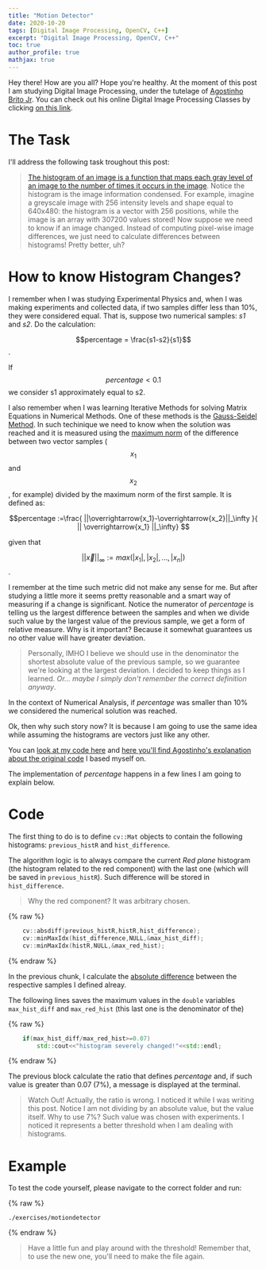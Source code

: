 ```yaml
---
title: "Motion Detector"
date: 2020-10-20
tags: [Digital Image Processing, OpenCV, C++]
excerpt: "Digital Image Processing, OpenCV, C++"
toc: true
author_profile: true
mathjax: true
---
```


Hey there! How are you all? Hope you're healthy. 
At the moment of this post I am studying Digital Image Processing, under the tutelage of [Agostinho Brito Jr](https://agostinhobritojr.github.io/). You can check out his online Digital Image Processing Classes by clicking [on this link](https://www.youtube.com/playlist?list=PLWWAoQUirHNruwCBxOgBhHKXdf7et_rAO).

# The Task 
I'll address the following task troughout this post:

> [The histogram of an image is a function that maps each gray level of an image to the number of times it occurs in the image](https://www.sciencedirect.com/topics/engineering/image-histogram). Notice the histogram is the image information condensed. For example, imagine a greyscale image with 256 intensity levels and shape equal to 640x480: the histogram is a vector with 256 positions, while the image is an array with 307200 values stored! Now suppose we need to know if an image changed. Instead of computing pixel-wise image differences, we just need to calculate differences between histograms! Pretty better, uh? 

# How to know Histogram Changes?

I remember when I was studying Experimental Physics and, when I was making experiments and collected data, if two samples differ less than 10%, they were considered equal. That is, suppose two numerical samples: _s1_ and _s2_. Do the calculation:

$$percentage = \frac{s1-s2}{s1}$$.

If $$percentage<0.1$$ we consider s1 approximately equal to s2.

I also remember when I was learning Iterative Methods for solving Matrix Equations in Numerical Methods. One of these methods is the [Gauss-Seidel Method](https://en.wikipedia.org/wiki/Gauss%E2%80%93Seidel_method). In such techinique we need to know when the solution was reached and it is measured using the [maximum norm](https://en.wikipedia.org/wiki/Norm_(mathematics)#Maximum_norm_.28special_case_of:_infinity_norm.2C_uniform_norm.2C_or_supremum_norm.29) of the difference between two vector samples ($$x_1$$ and $$x_2$$, for example) divided by the maximum norm of the first sample. It is defined as:

$$percentage :=\frac{ ||\overrightarrow{x_1}-\overrightarrow{x_2}||_\infty }{ || \overrightarrow{x_1} ||_\infty} $$

given that

$$ \vert\vert \overrightarrow{x}\vert\vert_\infty := max(\vert x_1 \vert,\vert x_2 \vert, ..., \vert x_n \vert ) $$ .

I remember at the time such metric did not make any sense for me. But after studying a little more it seems pretty reasonable and a smart way of measuring if a change is significant. Notice the numerator of _percentage_ is telling us the largest difference between the samples and when we divide such value by the largest value of the previous sample, we get a form of relative measure. Why is it important? Because it somewhat guarantees us no other value will have greater deviation.

> Personally, IMHO I believe we should use in the denominator the shortest absolute value of the previous sample, so we guarantee we're looking at the largest deviation. I decided to keep things as I learned. _Or... maybe I simply don't remember the correct definition anyway_.

In the context of Numerical Analysis, if _percentage_ was smaller than 10% we considered the numerical solution was reached.

Ok, then why such story now? It is because I am going to use the same idea while assuming the histograms are vectors just like any other. 

You can [look at my code here](https://github.com/mtxslv/dca0445_dip/blob/master/exercises/motiondetector.cpp) and [here you'll find Agostinho's explanation about the original code](https://youtu.be/L-nZf4hwk_w) I based myself on.

The implementation of _percentage_ happens in a few lines I am going to explain below.

# Code

The first thing to do is to define ```cv::Mat``` objects to contain the following histograms: ```previous_histR``` and ```hist_difference```.

The algorithm logic is to always compare the current _Red plane_ histogram (the histogram related to the red component) with the last one (which will be saved in ```previous_histR```). Such difference will be stored in ```hist_difference```.

> Why the red component? It was arbitrary chosen.

{% raw %}
```cpp
    cv::absdiff(previous_histR,histR,hist_difference);
    cv::minMaxIdx(hist_difference,NULL,&max_hist_diff);
    cv::minMaxIdx(histR,NULL,&max_red_hist);
```
{% endraw %}

In the previous chunk, I calculate the [absolute difference](https://docs.opencv.org/3.4/d2/de8/group__core__array.html#ga6fef31bc8c4071cbc114a758a2b79c14) between the respective samples I defined alreay.

The following lines saves the maximum values in the ```double``` variables ```max_hist_diff``` and ```max_red_hist``` (this last one is the denominator of the)

{% raw %}
```cpp
    if(max_hist_diff/max_red_hist>=0.07)
        std::cout<<"histogram severely changed!"<<std::endl;
```
{% endraw %}

The previous block calculate the ratio that defines _percentage_ and, if such value is greater than 0.07 (7%), a message is displayed at the terminal.

> Watch Out! Actually, the ratio is wrong. I noticed it while I was writing this post. Notice I am not dividing by an absolute value, but the value itself.
> Why to use 7%? Such value was chosen with experiments. I noticed it represents a better threshold when I am dealing with histograms.

# Example

To test the code yourself, please navigate to the correct folder and run:

{% raw %}
```
./exercises/motiondetector
```
{% endraw %}

> Have a little fun and play around with the threshold! Remember that, to use the new one, you'll need to make the file again.